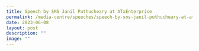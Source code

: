 ```yaml
---
title: Speech by SMS Janil Puthucheary at ATxEnterprise
permalink: /media-centre/speeches/speech-by-sms-janil-puthucheary-at-atxenterprise/
date: 2023-06-08
layout: post
description: ""
image: ""
---
```

